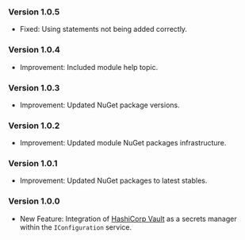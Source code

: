 ### Version 1.0.5

- Fixed: Using statements not being added correctly.

### Version 1.0.4

- Improvement: Included module help topic.

### Version 1.0.3

- Improvement: Updated NuGet package versions.

### Version 1.0.2

- Improvement: Updated module NuGet packages infrastructure.

### Version 1.0.1

- Improvement: Updated NuGet packages to latest stables.

### Version 1.0.0

- New Feature: Integration of [HashiCorp Vault](https://developer.hashicorp.com/vault) as a secrets manager within the `IConfiguration` service.
